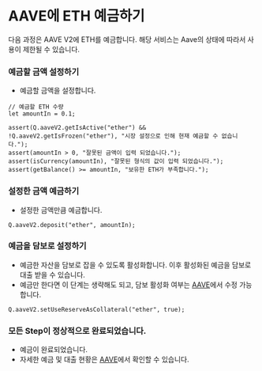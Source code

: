 ```meta-Currency
```

# AAVE에 ETH 예금하기

다음 과정은 AAVE V2에 ETH를 예금합니다. 해당 서비스는 Aave의 상태에 따라서 사용이 제한될 수 있습니다.

### 예금할 금액 설정하기

- 예금할 금액을 설정합니다.

```input ETH
// 예금할 ETH 수량
let amountIn = 0.1;
```

```input-Verify
assert(Q.aaveV2.getIsActive("ether") && !Q.aaveV2.getIsFrozen("ether"), "시장 설정으로 인해 현재 예금할 수 없습니다.");
assert(amountIn > 0, "잘못된 금액이 입력 되었습니다.");
assert(isCurrency(amountIn), "잘못된 형식의 값이 입력 되었습니다.");
assert(getBalance() >= amountIn, "보유한 ETH가 부족합니다.");
```

### 설정한 금액 예금하기

- 설정한 금액만큼 예금합니다.

```taster
Q.aaveV2.deposit("ether", amountIn);
```

### 예금을 담보로 설정하기

- 예금한 자산을 담보로 잡을 수 있도록 활성화합니다. 이후 활성화된 예금을 담보로 대출 받을 수 있습니다.
- 예금만 한다면 이 단계는 생략해도 되고, 담보 활성화 여부는 [AAVE](https://app.aave.com/#/dashboard)에서 수정 가능합니다.

```taster
Q.aaveV2.setUseReserveAsCollateral("ether", true);
```

### 모든 Step이 정상적으로 완료되었습니다.

- 예금이 완료되었습니다.
- 자세한 예금 및 대출 현황은 [AAVE](https://app.aave.com/#/dashboard)에서 확인할 수 있습니다.
